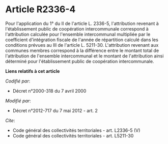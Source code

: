 # Article R2336-4

Pour l'application du 1° du II de l'article L. 2336-5, l'attribution revenant à l'établissement public de coopération
intercommunale correspond à l'attribution calculée pour l'ensemble intercommunal multipliée par le coefficient d'intégration
fiscale de l'année de répartition calculé dans les conditions prévues au III de l'article L. 5211-30. L'attribution revenant
aux communes membres correspond à la différence entre le montant total de l'attribution de l'ensemble intercommunal et le
montant de l'attribution ainsi déterminé pour l'établissement public de coopération intercommunale.

**Liens relatifs à cet article**

_Codifié par_:

  - Décret n°2000-318 du 7 avril 2000

_Modifié par_:

  - Décret n°2012-717 du 7 mai 2012 - art. 2

_Cite_:

  - Code général des collectivités territoriales - art. L2336-5 (V)
  - Code général des collectivités territoriales - art. L5211-30
